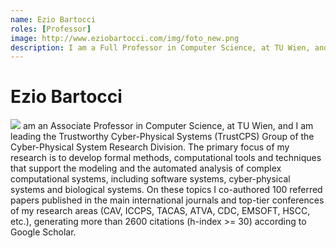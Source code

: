 ```yaml
---
name: Ezio Bartocci
roles: [Professor]
image: http://www.eziobartocci.com/img/foto_new.png
description: I am a Full Professor in Computer Science, at TU Wien, and I am leading the TrustCPS Group.
---
```


# Ezio Bartocci

<img class="main-image" src="http://www.eziobartocci.com/img/foto_new.png"/>
 am an Associate Professor in Computer Science, at TU Wien, and I am leading the Trustworthy 
 Cyber-Physical Systems (TrustCPS) Group of the Cyber-Physical System Research Division. 
 The primary focus of my research is to develop formal methods, computational tools and 
 techniques that support the modeling and the automated analysis of complex computational 
 systems, including software systems, cyber-physical systems and biological systems. 
 On these topics I co-authored 100 referred papers published in the main international 
 journals and top-tier conferences of my research areas (CAV, ICCPS, TACAS, ATVA, CDC, 
 EMSOFT, HSCC, etc.), generating more than 2600 citations (h-index >= 30) according to 
 Google Scholar.
